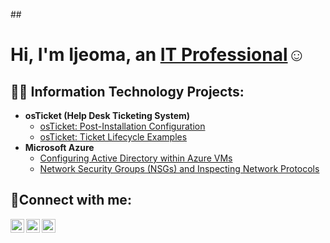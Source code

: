 ##<h1>Hi, I'm Ijeoma, an <a href="https://linkedin.com/in/ijeoma-willis-0aa48253">IT Professional</a>☺</h1>

<h2>👨‍💻 Information Technology Projects:</h2>

- <b>osTicket (Help Desk Ticketing System)</b>
  - [osTicket: Post-Installation Configuration](https://github.com/TechGirlEsther/post-install-config)
  - [osTicket: Ticket Lifecycle Examples](https://github.com/TechGirlEsther/ticket-lifecycle)
- <b>Microsoft Azure</b>
  - [Configuring Active Directory within Azure VMs](https://github.com/TechGirlEsther/configure-ad)
  - [Network Security Groups (NSGs) and Inspecting Network Protocols](https://github.com/TechGirlEsther/azure-network-protocols)

<h2>🤳Connect with me:</h2>

[<img align="left" alt="Josh | Twitter" width="22px" src="https://cdn.jsdelivr.net/npm/simple-icons@v3/icons/twitter.svg" />][twitter]
[<img align="left" alt="Josh | LinkedIn" width="22px" src="https://cdn.jsdelivr.net/npm/simple-icons@v3/icons/linkedin.svg" />][linkedin]
[<img align="left" alt="Josh | Instagram" width="22px" src="https://cdn.jsdelivr.net/npm/simple-icons@v3/icons/instagram.svg" />][instagram]

[twitter]: https://twitter.com/NatalieRealtor1
[instagram]: https://www.instagram.com/nataliemyrealtor/
[linkedin]: https://linkedin.com/in/ijeoma-willis-0aa48253/ 
